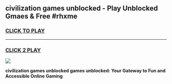 
## civilization games unblocked - Play Unblocked Gmaes & Free #rhxme
<h3>
<a href="https://news.freeplayer.one?title=civilization_games_unblocked&ref=03M">CLICK TO PLAY</a></h3>
<hr>

<h3>
<a href="https://news.freeplayer.one?title=civilization_games_unblocked&ref=03M">CLICK 2 PLAY</a>
  
</h3>

<a href="https://news.freeplayer.one?title=civilization_games_unblocked&ref=03M"><img src="https://clearcache.store/games.png"></a>


**civilization games unblocked games unblocked: Your Gateway to Fun and Accessible Online Gaming**
